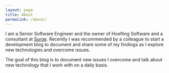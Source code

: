 ```yaml
---
layout: page
title: About
permalink: /about/
---
```


I am a Senior Software Engineer and the owner of Hoefling Software and a consultant at [Surge](http://www.surgeforward.com/). Recently I was recommended by a colleague to start a development blog to document and share some of my findings as I explore new technologies and overcome issues.

The goal of this blog is to document new issues I overcome and talk about new technology that I work with on a daily basis. 
